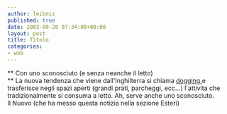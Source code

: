 ```yaml
---
author: leibniz
published: true
date: 2003-09-20 07:34:00+00:00
layout: post
title: Titolo
categories:
- web
---
```


   **   Con uno sconosciuto (e senza neanche il letto)   
**   La nuova tendenza che viene dall'Inghilterra si chiama  [ dogging ](http://www.ilnuovo.it/nuovo/foglia/0,1007,188380,00.html)e trasferisce negli spazi aperti (grandi prati, parcheggi, ecc...) l'attivita che tradizionalmente si consuma a letto. Ah, serve anche uno sconosciuto.   
Il Nuovo (che ha messo questa notizia nella sezione Esteri)
